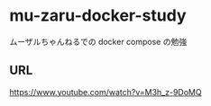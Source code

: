 # mu-zaru-docker-study
ムーザルちゃんねるでの docker compose の勉強

## URL
https://www.youtube.com/watch?v=M3h_z-9DoMQ

